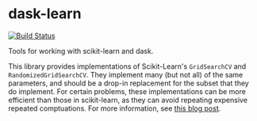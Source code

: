 # dask-learn

[![Build Status](https://travis-ci.org/dask/dask-learn.svg?branch=master)](https://travis-ci.org/dask/dask-learn)

Tools for working with scikit-learn and dask.

This library provides implementations of Scikit-Learn's `GridSearchCV` and
`RandomizedGridSearchCV`. They implement many (but not all) of the same
parameters, and should be a drop-in replacement for the subset that they do
implement. For certain problems, these implementations can be more efficient
than those in scikit-learn, as they can avoid repeating expensive repeated
comptuations.  For more information, see [this blog
post](http://jcrist.github.io/dask-sklearn-part-1.html).

